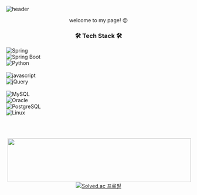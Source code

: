![header](https://capsule-render.vercel.app/api?type=venom&height=300&section=header&text=zzeon9&fontSize=90&theme=tokyonight&animation=fadeIn)
<div align="center">
  welcome to my page! 🙃
  
  ### 🛠️ Tech Stack 🛠️
<div style="display:flex; flex-direction:column; align-items:flex-start;">
  
  <img alt="Spring" src="https://img.shields.io/badge/Spring-6DB33F.svg?&style=square&logo=Spring&logoColor=white"/>
  <img alt="Spring Boot" src="https://img.shields.io/badge/SpringBoot-6DB33F.svg?&style=square&logo=SpringBoot&logoColor=white"/>
 <!-- <img alt="Java" src="https://img.shields.io/badge/Java-%23323330.svg?style=square&logo=java&logoColor=white"/> -->
  <img alt="Python" src="https://img.shields.io/badge/Python-3776AB.svg?style=square&logo=Python&logoColor=white"/>
  <br>
  <img alt="javascript" src="https://img.shields.io/badge/javascript-F7DF1E.svg?style=square&logo=javascript&logoColor=black"/>
  <img alt="jQuery" src="https://img.shields.io/badge/jQuery-0769AD.svg?style=square&logo=jQuery&logoColor=white"/>
  <br>
  <img alt="MySQL" src="https://img.shields.io/badge/MySQL-%2300f.svg?style=square&logo=MySQL&logoColor=white"/>
  <img alt="Oracle" src="https://img.shields.io/badge/Oracle-F80000.svg?style=square&logo=Oracle&logoColor=white"/>
  <img alt="PostgreSQL" src="https://img.shields.io/badge/PostgreSQL-4169E1.svg?style=square&logo=PostgreSQL&logoColor=white"/>
  <img alt="Linux" src="https://img.shields.io/badge/Linux-FCC624.svg?&style=square&logo=Linux&logoColor=black"/>
</div>

  <br><br>
<div>
  <a href="https://github.com/devxb/gitanimals">
  <img
    src="https://render.gitanimals.org/lines/zzeon9"
    width="500"
    height="120" align="right"
  />
</a>
</div>

[![Solved.ac
프로필](http://mazassumnida.wtf/api/v2/generate_badge?boj=ecw1110)](https://solved.ac/ecw1110)



</div>

